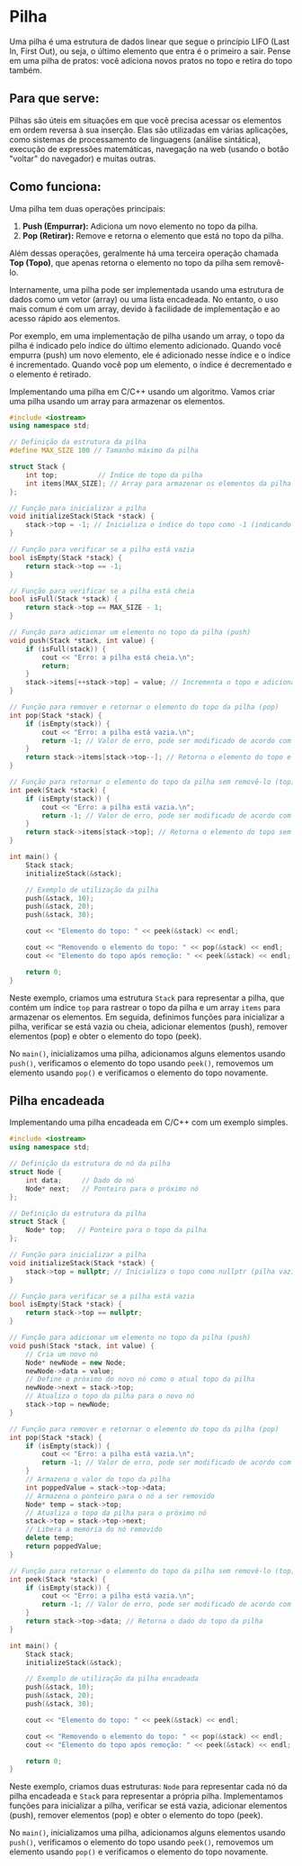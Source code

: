 # Pilha

Uma pilha é uma estrutura de dados linear que segue o princípio LIFO (Last In, First Out), ou seja, o último elemento que entra é o primeiro a sair. Pense em uma pilha de pratos: você adiciona novos pratos no topo e retira do topo também.

## Para que serve:

Pilhas são úteis em situações em que você precisa acessar os elementos em ordem reversa à sua inserção. Elas são utilizadas em várias aplicações, como sistemas de processamento de linguagens (análise sintática), execução de expressões matemáticas, navegação na web (usando o botão "voltar" do navegador) e muitas outras.

## Como funciona:

Uma pilha tem duas operações principais:

1. **Push (Empurrar):** Adiciona um novo elemento no topo da pilha.
2. **Pop (Retirar):** Remove e retorna o elemento que está no topo da pilha.

Além dessas operações, geralmente há uma terceira operação chamada **Top (Topo)**, que apenas retorna o elemento no topo da pilha sem removê-lo.

Internamente, uma pilha pode ser implementada usando uma estrutura de dados como um vetor (array) ou uma lista encadeada. No entanto, o uso mais comum é com um array, devido à facilidade de implementação e ao acesso rápido aos elementos.

Por exemplo, em uma implementação de pilha usando um array, o topo da pilha é indicado pelo índice do último elemento adicionado. Quando você empurra (push) um novo elemento, ele é adicionado nesse índice e o índice é incrementado. Quando você pop um elemento, o índice é decrementado e o elemento é retirado.

Implementando uma pilha em C/C++ usando um algoritmo. Vamos criar uma pilha usando um array para armazenar os elementos.

```cpp
#include <iostream>
using namespace std;

// Definição da estrutura da pilha
#define MAX_SIZE 100 // Tamanho máximo da pilha

struct Stack {
    int top;          // Índice do topo da pilha
    int items[MAX_SIZE]; // Array para armazenar os elementos da pilha
};

// Função para inicializar a pilha
void initializeStack(Stack *stack) {
    stack->top = -1; // Inicializa o índice do topo como -1 (indicando pilha vazia)
}

// Função para verificar se a pilha está vazia
bool isEmpty(Stack *stack) {
    return stack->top == -1;
}

// Função para verificar se a pilha está cheia
bool isFull(Stack *stack) {
    return stack->top == MAX_SIZE - 1;
}

// Função para adicionar um elemento no topo da pilha (push)
void push(Stack *stack, int value) {
    if (isFull(stack)) {
        cout << "Erro: a pilha está cheia.\n";
        return;
    }
    stack->items[++stack->top] = value; // Incrementa o topo e adiciona o elemento
}

// Função para remover e retornar o elemento do topo da pilha (pop)
int pop(Stack *stack) {
    if (isEmpty(stack)) {
        cout << "Erro: a pilha está vazia.\n";
        return -1; // Valor de erro, pode ser modificado de acordo com a necessidade
    }
    return stack->items[stack->top--]; // Retorna o elemento do topo e decrementa o topo
}

// Função para retornar o elemento do topo da pilha sem removê-lo (top)
int peek(Stack *stack) {
    if (isEmpty(stack)) {
        cout << "Erro: a pilha está vazia.\n";
        return -1; // Valor de erro, pode ser modificado de acordo com a necessidade
    }
    return stack->items[stack->top]; // Retorna o elemento do topo sem modificar o topo
}

int main() {
    Stack stack;
    initializeStack(&stack);

    // Exemplo de utilização da pilha
    push(&stack, 10);
    push(&stack, 20);
    push(&stack, 30);

    cout << "Elemento do topo: " << peek(&stack) << endl;

    cout << "Removendo o elemento do topo: " << pop(&stack) << endl;
    cout << "Elemento do topo após remoção: " << peek(&stack) << endl;

    return 0;
}
```

Neste exemplo, criamos uma estrutura `Stack` para representar a pilha, que contém um índice `top` para rastrear o topo da pilha e um array `items` para armazenar os elementos. Em seguida, definimos funções para inicializar a pilha, verificar se está vazia ou cheia, adicionar elementos (push), remover elementos (pop) e obter o elemento do topo (peek).

No `main()`, inicializamos uma pilha, adicionamos alguns elementos usando `push()`, verificamos o elemento do topo usando `peek()`, removemos um elemento usando `pop()` e verificamos o elemento do topo novamente.

## Pilha encadeada

Implementando uma pilha encadeada em C/C++ com um exemplo simples.

```cpp
#include <iostream>
using namespace std;

// Definição da estrutura do nó da pilha
struct Node {
    int data;     // Dado do nó
    Node* next;   // Ponteiro para o próximo nó
};

// Definição da estrutura da pilha
struct Stack {
    Node* top;   // Ponteiro para o topo da pilha
};

// Função para inicializar a pilha
void initializeStack(Stack *stack) {
    stack->top = nullptr; // Inicializa o topo como nullptr (pilha vazia)
}

// Função para verificar se a pilha está vazia
bool isEmpty(Stack *stack) {
    return stack->top == nullptr;
}

// Função para adicionar um elemento no topo da pilha (push)
void push(Stack *stack, int value) {
    // Cria um novo nó
    Node* newNode = new Node;
    newNode->data = value;
    // Define o próximo do novo nó como o atual topo da pilha
    newNode->next = stack->top;
    // Atualiza o topo da pilha para o novo nó
    stack->top = newNode;
}

// Função para remover e retornar o elemento do topo da pilha (pop)
int pop(Stack *stack) {
    if (isEmpty(stack)) {
        cout << "Erro: a pilha está vazia.\n";
        return -1; // Valor de erro, pode ser modificado de acordo com a necessidade
    }
    // Armazena o valor do topo da pilha
    int poppedValue = stack->top->data;
    // Armazena o ponteiro para o nó a ser removido
    Node* temp = stack->top;
    // Atualiza o topo da pilha para o próximo nó
    stack->top = stack->top->next;
    // Libera a memória do nó removido
    delete temp;
    return poppedValue;
}

// Função para retornar o elemento do topo da pilha sem removê-lo (top)
int peek(Stack *stack) {
    if (isEmpty(stack)) {
        cout << "Erro: a pilha está vazia.\n";
        return -1; // Valor de erro, pode ser modificado de acordo com a necessidade
    }
    return stack->top->data; // Retorna o dado do topo da pilha
}

int main() {
    Stack stack;
    initializeStack(&stack);

    // Exemplo de utilização da pilha encadeada
    push(&stack, 10);
    push(&stack, 20);
    push(&stack, 30);

    cout << "Elemento do topo: " << peek(&stack) << endl;

    cout << "Removendo o elemento do topo: " << pop(&stack) << endl;
    cout << "Elemento do topo após remoção: " << peek(&stack) << endl;

    return 0;
}
```

Neste exemplo, criamos duas estruturas: `Node` para representar cada nó da pilha encadeada e `Stack` para representar a própria pilha. Implementamos funções para inicializar a pilha, verificar se está vazia, adicionar elementos (push), remover elementos (pop) e obter o elemento do topo (peek).

No `main()`, inicializamos uma pilha, adicionamos alguns elementos usando `push()`, verificamos o elemento do topo usando `peek()`, removemos um elemento usando `pop()` e verificamos o elemento do topo novamente.
